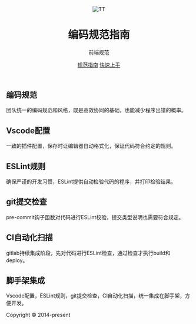 <!--
 * @Author: your name
 * @Date: 2021-09-15 18:16:52
 * @LastEditTime: 2021-09-25 13:19:22
 * @LastEditors: Please set LastEditors
 * @Description: In User Settings Edit
 * @FilePath: /suxin-blog-updata/docs/README.md
-->


  <main class="home" aria-labelledby="main-title">
   <header class="hero">
    <img src="images/animation_300_kt8qxxan.gif" alt="TT" />
    <h1 id="main-title">编码规范指南</h1>
    <p class="description">前端规范</p>
    <p class="actions">
     <a href="guide/" class="nav-link action-button primary" aria-label="规范指南">规范指南</a>
     <a href="tutorials/" class="nav-link action-button secondary" aria-label="快速上手">快速上手</a>
    </p>
   </header>

   <div class="features">
      <div class="feature"><h2>编码规范</h2><p>团队统一的编码规范和风格，既是高效协同的基础，也能减少程序出错的概率。</p></div>
      <div class="feature"><h2>Vscode配置</h2><p>一致的插件配置，保存时让编辑器自动格式化，保证代码符合约定的规则。</p></div>
      <div class="feature"><h2>ESLint规则</h2><p>确保严谨的开发习惯，ESLint提供自动检验代码的程序，并打印检验结果。</p></div>
      <div class="feature"><h2>git提交检查</h2><p>pre-commit钩子函数对代码进行ESLint校验，提交类型说明也需要符合规定。</p></div>
      <div class="feature"><h2>CI自动化扫描</h2><p>gitlab持续集成阶段，先对代码进行ESLint检查，通过检查才执行build和deploy。</p></div>
      <div class="feature"><h2>脚手架集成</h2><p>Vscode配置，ESLint规则，git提交检查，CI自动化扫描，统一集成在脚手架，方便开发。</p></div>
   </div>

   <div class="footer">
    Copyright &copy; 2014-present 
   </div>
  </main>